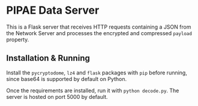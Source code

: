 # PIPAE Data Server

This is a Flask server that receives HTTP requests containing a JSON from the Network Server and processes the encrypted and compressed `payload` property.

## Installation & Running

Install the `pycryptodome`, `lz4` and `flask` packages with `pip` before running, since base64 is supported by default on Python.  

Once the requirements are installed, run it with `python decode.py`. The server is hosted on port 5000 by default.
